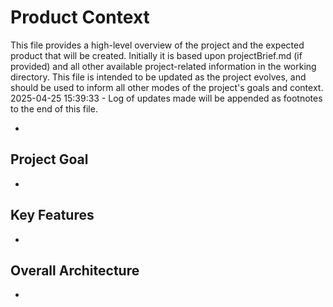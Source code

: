 # Product Context

This file provides a high-level overview of the project and the expected product that will be created. Initially it is based upon projectBrief.md (if provided) and all other available project-related information in the working directory. This file is intended to be updated as the project evolves, and should be used to inform all other modes of the project's goals and context.
2025-04-25 15:39:33 - Log of updates made will be appended as footnotes to the end of this file.

*

## Project Goal

*   

## Key Features

*   

## Overall Architecture

*
